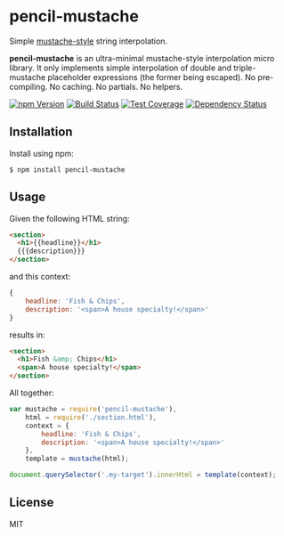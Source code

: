 # pencil-mustache

Simple [mustache-style][mustache] string interpolation.

__pencil-mustache__ is an ultra-minimal mustache-style interpolation micro
library. It only implements simple interpolation of double and triple-mustache
placeholder expressions (the former being escaped). No pre-compiling. No
caching. No partials. No helpers.

[![npm Version][npm-badge]][npm]
[![Build Status][build-badge]][build-status]
[![Test Coverage][coverage-badge]][coverage-result]
[![Dependency Status][dep-badge]][dep-status]

## Installation

Install using npm:

    $ npm install pencil-mustache

## Usage

Given the following HTML string:

```html
<section>
  <h1>{{headline}}</h1>
  {{{description}}}
</section>
```

and this context:

```js
{
    headline: 'Fish & Chips',
    description: '<span>A house specialty!</span>'
}
```

results in:

```html
<section>
  <h1>Fish &amp; Chips</h1>
  <span>A house specialty!</span>
</section>
```

All together:

```js
var mustache = require('pencil-mustache'),
    html = require('./section.html'),
    context = {
        headline: 'Fish & Chips',
        description: '<span>A house specialty!</span>'
    },
    template = mustache(html);

document.querySelector('.my-target').innerHtml = template(context);
```

## License

MIT

[build-badge]: https://img.shields.io/travis/jimf/pencil-mustache/master.svg
[build-status]: https://travis-ci.org/jimf/pencil-mustache
[npm-badge]: https://img.shields.io/npm/v/pencil-mustache.svg
[npm]: https://www.npmjs.org/package/pencil-mustache
[coverage-badge]: https://img.shields.io/coveralls/jimf/pencil-mustache.svg
[coverage-result]: https://coveralls.io/r/jimf/pencil-mustache
[dep-badge]: https://img.shields.io/david/jimf/pencil-mustache.svg
[dep-status]: https://david-dm.org/jimf/pencil-mustache
[mustache]: https://github.com/janl/mustache.js/
